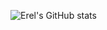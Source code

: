 ![Erel's GitHub stats](https://github-readme-stats.vercel.app/api?username=ereljapco&count_private=true&show_icons=true&theme=rose_pine)
